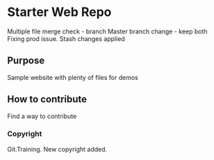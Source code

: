 # Starter Web Repo

Multiple file merge check - branch
Master branch change - keep both
Fixing prod issue. Stash changes applied

## Purpose

Sample website with plenty of files for demos

## How to contribute

Find a way to contribute 

### Copyright

Git.Training.
New copyright added.
